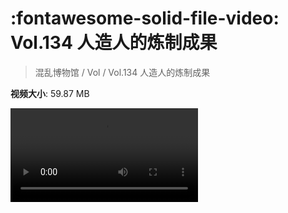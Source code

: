 # :fontawesome-solid-file-video: Vol.134 人造人的炼制成果

> 混乱博物馆 / Vol / Vol.134 人造人的炼制成果

**视频大小**: 59.87 MB

<div class="video"><video src="https://file.hsyhx.top/archive/混乱博物馆/Vol/Vol.134 人造人的炼制成果.mp4" controls preload>🤔 您的浏览器不支持 video 标签</video></div>